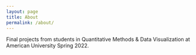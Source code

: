 ```yaml
---
layout: page
title: About
permalink: /about/
---
```


Final projects from students in Quantitative Methods & Data Visualization at American University Spring 2022.